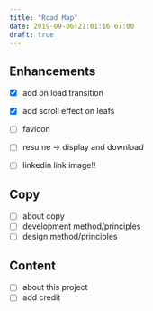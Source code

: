 ```yaml
---
title: "Road Map"
date: 2019-09-06T21:01:16-07:00
draft: true
---
```



## Enhancements

- [X] add on load transition 
- [X] add scroll effect on leafs
- [ ] favicon
- [ ] resume -> display and download
- [ ] linkedin link image!!
  

## Copy

- [ ] about copy 
- [ ] development method/principles
- [ ] design method/principles 

## Content

- [ ] about this project 
- [ ] add credit